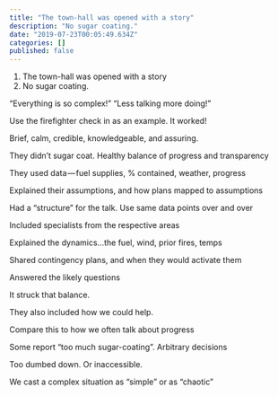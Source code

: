 ```yaml
---
title: "The town-hall was opened with a story"
description: "No sugar coating."
date: "2019-07-23T00:05:49.634Z"
categories: []
published: false
---
```


  

  

  

1.  The town-hall was opened with a story
2.  No sugar coating.

  

“Everything is so complex!” “Less talking more doing!”

Use the firefighter check in as an example. It worked!

Brief, calm, credible, knowledgeable, and assuring.

They didn’t sugar coat. Healthy balance of progress and transparency

They used data — fuel supplies, % contained, weather, progress

Explained their assumptions, and how plans mapped to assumptions

Had a “structure” for the talk. Use same data points over and over

Included specialists from the respective areas

Explained the dynamics…the fuel, wind, prior fires, temps

Shared contingency plans, and when they would activate them

Answered the likely questions

It struck that balance.

They also included how we could help. 

Compare this to how we often talk about progress

Some report “too much sugar-coating”. Arbitrary decisions

Too dumbed down. Or inaccessible.

We cast a complex situation as “simple” or as “chaotic”
